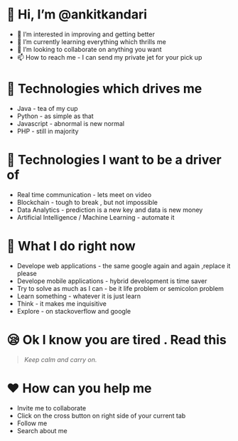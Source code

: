 # 👋 Hi, I’m @ankitkandari
- 👀 I’m interested in improving and getting better
- 🌱 I’m currently learning everything which thrills me
- 💞️ I’m looking to collaborate on anything you want
- 📫 How to reach me - I can send my private jet for your pick up

# :beers: Technologies which drives me
- Java - tea of my cup
- Python - as simple as that
- Javascript - abnormal is new normal
- PHP - still in majority

# :wine_glass: Technologies I want to be a driver of
- Real time communication - lets meet on video
- Blockchain - tough to break , but not impossible
- Data Analytics - prediction is a new key and data is new money
- Artificial Intelligence / Machine Learning - automate it

# :baby_bottle: What I do right now
- Develope web applications - the same google again and again ,replace it please
- Develope mobile applications - hybrid development is time saver
- Try to solve as much as I can - be it life problem or semicolon problem
- Learn something - whatever it is just learn
- Think - it makes me inquisitive
- Explore - on stackoverflow and google

# :sleepy: Ok I know you are tired . Read this
> *Keep calm and carry on.*

# :heart: How can you help me
- Invite me to collaborate
- Click on the cross button on right side of your current tab
- Follow me
- Search about me
